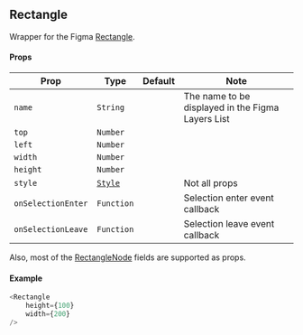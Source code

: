 ## Rectangle

Wrapper for the Figma [Rectangle](https://www.figma.com/plugin-docs/api/RectangleNode/).

#### Props

| Prop       | Type     | Default | Note                                              |
| ---------- | -------- | ------- | ------------------------------------------------- |
| `name`     | `String` |         | The name to be displayed in the Figma Layers List |
| `top` | `Number` |  |  |
| `left` | `Number` |  |  |
| `width` | `Number` |  |  |
| `height` | `Number` |  |  |
| `style`    | [`Style`](/docs/styling.md)   |  | Not all props |
| `onSelectionEnter` | `Function` |  | Selection enter event callback  |
| `onSelectionLeave` | `Function` |  | Selection leave event callback  |

Also, most of the [RectangleNode](https://www.figma.com/plugin-docs/api/RectangleNode/) fields are supported as props.

#### Example

```javascript
<Rectangle
    height={100}
    width={200}
/>
```
